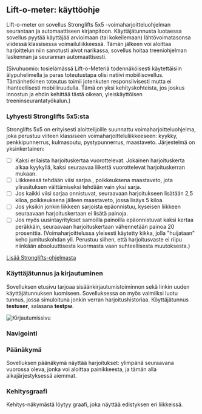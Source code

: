 ## Lift-o-meter: käyttöohje

Lift-o-meter on sovellus Stronglifts 5x5 -voimaharjoitteluohjelman seurantaan ja automaattiseen kirjanpitoon. Käyttäjätunnusta luotaessa sovellus pyytää käyttäjää arvioimaan (tai kokeilemaan) lähtövoimatasonsa viidessä klassisessa voimailuliikkeessä. Tämän jälkeen voi aloittaa harjoittelun niin sanotusti aivot narikassa, sovellus hoitaa treeniohjelman laskennan ja seurannan automaattisesti.

(Sivuhuomio: tosielämässä Lift-o-Meteriä todennäköisesti käytettäisiin älypuhelimella ja paras toteutustapa olisi natiivi mobiilisovellus. Tämänhetkinen toteutus toimii jotenkuten responsiivisesti mutta ei ihanteellisesti mobiiliruudulla. Tämä on yksi kehityskohteista, jos joskus innostun ja ehdin kehittää tästä oikean, yleiskäyttöisen treeninseurantatyökalun.)

### Lyhyesti Stronglifts 5x5:sta

Stronglifts 5x5 on erityisesti aloittelijoille suunnattu voimaharjoitteluohjelma, joka perustuu viiteen klassiseen voimaharjoitteluliikkeeseen: kyykky, penkkipunnerrus, kulmasoutu, pystypunnerrus, maastaveto. Järjestelmä on yksinkertainen:

- [ ] Kaksi erilaista harjoituskertaa vuorottelevat. Jokainen harjoituskerta alkaa kyykyllä, kaksi seuraavaa liikettä vuorottelevat harjoituskerran mukaan.
- [ ] Liikkeessä tehdään viisi sarjaa., poikkeuksena maastaveto, jota ylirasituksen välttämiseksi tehdään vain yksi sarja.
- [ ] Jos kaikki viisi sarjaa onnistuvat, seuraavaan harjoitukseen lisätään 2,5 kiloa, poikkeuksena jälleen maastaveto, jossa lisäys 5 kiloa.
- [ ] Jos yksikin jonkin liikkeen sarjoista epäonnistuu, kyseisen liikkeen seuraavaan harjoituskertaan ei lisätä painoja.
- [ ] Jos myös uusintayritykset samoilla painoilla epäonnistuvat kaksi kertaa peräkkäin, seuraavaan harjoituskertaan vähennetään painoa 20 prosenttia. (Voimaharjoittelussa yleisesti käytetty kikka, jolla "huijataan" keho jumituskohdan yli. Perustuu siihen, että harjoitusvaste ei riipu niinkään absoluuttisesta kuormasta vaan suhteellisesta muutoksesta.)

[Lisää Stronglifts-ohjelmasta](https://stronglifts.com)

### Käyttäjätunnus ja kirjautuminen

Sovelluksen etusivu tarjoaa sisäänkirjautumistoiminnon sekä linkin uuden käyttäjätunnuksen luomiseen. Sovelluksessa on myös valmiiksi luotu tunnus, jossa simuloituna jonkin verran harjoitushistoriaa. Köyttäjätunnus **testuser**, salasana **testpw**.

![Kirjautumissivu](/lift_loginruutu.png)

### Navigointi



### Päänäkymä

Sovelluksen päänäkymä näyttää harjoitukset: ylimpänä seuraavana vuorossa oleva, jonka voi aloittaa painikkeesta, ja tämän alla aikajärjestyksessä aiemmat.

### Kehitysgraafi

Kehitys-näkymästä löytyy graafi, joka näyttää edistyksen eri liikkeissä.
